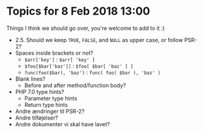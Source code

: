 # Topics for 8 Feb 2018 13:00

Things I think we should go over, you're welcome to add to it :)

- 2.5. Should we keep `TRUE`, `FALSE`, and `NULL` as upper case, or follow PSR-2?
- Spaces inside brackets or not?
  - `$arr['key']` : `$arr[ 'key' ]`
  - `$foo[$bar['baz']]` : `$foo[ $bar[ 'baz' ] ]`
  - `func(foo($bar), 'baz')` : `func( foo( $bar ), 'baz' )`
- Blank lines?
  - Before and after method/function body?
- PHP 7.0 type hints?
  - Parameter type hints
  - Return type hints
- Andre ændringer til PSR-2?
- Andre tilføjelser?
- Andre dokumenter vi skal have lavet?
